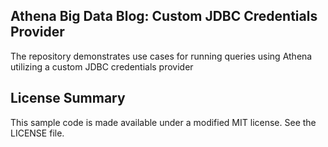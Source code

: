 ## Athena Big Data Blog: Custom JDBC Credentials Provider

The repository demonstrates use cases for running queries using Athena utilizing a custom JDBC credentials provider

## License Summary

This sample code is made available under a modified MIT license. See the LICENSE file.
